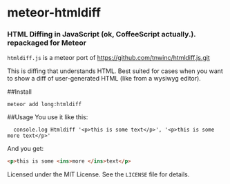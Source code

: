 # meteor-htmldiff
### HTML Diffing in JavaScript (ok, CoffeeScript actually.). repackaged for Meteor


`htmldiff.js` is a meteor port of https://github.com/tnwinc/htmldiff.js.git

This is diffing that understands HTML. Best suited for cases when you
want to show a diff of user-generated HTML (like from a wysiwyg editor).

##Install

`meteor add long:htmldiff`

##Usage
You use it like this:
```
  console.log Htmldiff '<p>this is some text</p>', '<p>this is some more text</p>'
```
And you get:

```html
<p>this is some <ins>more </ins>text</p>
```

Licensed under the MIT License. See the `LICENSE` file for details.
